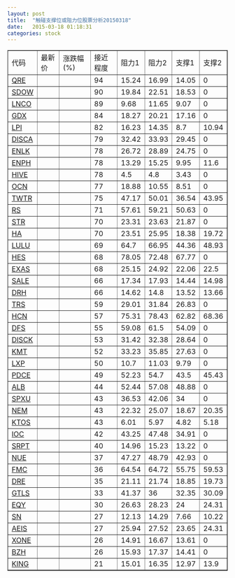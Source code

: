 ```yaml
---
layout: post
title:  "触碰支撑位或阻力位股票分析20150318"
date:   2015-03-18 01:18:31
categories: stock
---
```

<script type="text/javascript">
var stockList = []
stockList.push('gb_qre');
stockList.push('gb_sdow');
stockList.push('gb_lnco');
stockList.push('gb_gdx');
stockList.push('gb_lpi');
stockList.push('gb_disca');
stockList.push('gb_enlk');
stockList.push('gb_enph');
stockList.push('gb_hive');
stockList.push('gb_ocn');
stockList.push('gb_twtr');
stockList.push('gb_rs');
stockList.push('gb_str');
stockList.push('gb_ha');
stockList.push('gb_lulu');
stockList.push('gb_hes');
stockList.push('gb_exas');
stockList.push('gb_sale');
stockList.push('gb_drh');
stockList.push('gb_trs');
stockList.push('gb_hcn');
stockList.push('gb_dfs');
stockList.push('gb_disck');
stockList.push('gb_kmt');
stockList.push('gb_lxp');
stockList.push('gb_pdce');
stockList.push('gb_alb');
stockList.push('gb_spxu');
stockList.push('gb_nem');
stockList.push('gb_ktos');
stockList.push('gb_ioc');
stockList.push('gb_srpt');
stockList.push('gb_nue');
stockList.push('gb_fmc');
stockList.push('gb_dre');
stockList.push('gb_gtls');
stockList.push('gb_eqy');
stockList.push('gb_sn');
stockList.push('gb_aeis');
stockList.push('gb_xone');
stockList.push('gb_bzh');
stockList.push('gb_king');
</script>
<table border="1">
 <tr>
 <td>代码</td>
 <td>最新价</td>
 <td>涨跌幅(%)</td>
 <td>接近程度</td>
 <td>阻力1</td>
 <td>阻力2</td>
 <td>支撑1</td>
 <td>支撑2</td>
</tr>
  <tr id="qre" class="red">
  <td><a href="http://stock.finance.sina.com.cn/usstock/quotes/QRE.html" target="_blank">QRE</a></td><td></td><td></td><td>94</td><td>15.24</td><td>16.99</td><td>14.05</td><td>0</td></tr>
  <tr id="sdow" class="red">
  <td><a href="http://stock.finance.sina.com.cn/usstock/quotes/SDOW.html" target="_blank">SDOW</a></td><td></td><td></td><td>90</td><td>19.84</td><td>22.51</td><td>18.53</td><td>0</td></tr>
  <tr id="lnco" class="green">
  <td><a href="http://stock.finance.sina.com.cn/usstock/quotes/LNCO.html" target="_blank">LNCO</a></td><td></td><td></td><td>89</td><td>9.68</td><td>11.65</td><td>9.07</td><td>0</td></tr>
  <tr id="gdx" class="red">
  <td><a href="http://stock.finance.sina.com.cn/usstock/quotes/GDX.html" target="_blank">GDX</a></td><td></td><td></td><td>84</td><td>18.27</td><td>20.21</td><td>17.16</td><td>0</td></tr>
  <tr id="lpi" class="green">
  <td><a href="http://stock.finance.sina.com.cn/usstock/quotes/LPI.html" target="_blank">LPI</a></td><td></td><td></td><td>82</td><td>16.23</td><td>14.35</td><td>8.7</td><td>10.94</td></tr>
  <tr id="disca" class="red">
  <td><a href="http://stock.finance.sina.com.cn/usstock/quotes/DISCA.html" target="_blank">DISCA</a></td><td></td><td></td><td>79</td><td>32.42</td><td>33.93</td><td>29.45</td><td>0</td></tr>
  <tr id="enlk" class="red">
  <td><a href="http://stock.finance.sina.com.cn/usstock/quotes/ENLK.html" target="_blank">ENLK</a></td><td></td><td></td><td>78</td><td>26.72</td><td>28.89</td><td>24.75</td><td>0</td></tr>
  <tr id="enph" class="red">
  <td><a href="http://stock.finance.sina.com.cn/usstock/quotes/ENPH.html" target="_blank">ENPH</a></td><td></td><td></td><td>78</td><td>13.29</td><td>15.25</td><td>9.95</td><td>11.6</td></tr>
  <tr id="hive" class="red">
  <td><a href="http://stock.finance.sina.com.cn/usstock/quotes/HIVE.html" target="_blank">HIVE</a></td><td></td><td></td><td>78</td><td>4.5</td><td>4.8</td><td>3.43</td><td>0</td></tr>
  <tr id="ocn" class="green">
  <td><a href="http://stock.finance.sina.com.cn/usstock/quotes/OCN.html" target="_blank">OCN</a></td><td></td><td></td><td>77</td><td>18.88</td><td>10.55</td><td>8.51</td><td>0</td></tr>
  <tr id="twtr" class="red">
  <td><a href="http://stock.finance.sina.com.cn/usstock/quotes/TWTR.html" target="_blank">TWTR</a></td><td></td><td></td><td>75</td><td>47.17</td><td>50.01</td><td>36.54</td><td>43.95</td></tr>
  <tr id="rs" class="red">
  <td><a href="http://stock.finance.sina.com.cn/usstock/quotes/RS.html" target="_blank">RS</a></td><td></td><td></td><td>71</td><td>57.61</td><td>59.21</td><td>50.63</td><td>0</td></tr>
  <tr id="str" class="red">
  <td><a href="http://stock.finance.sina.com.cn/usstock/quotes/STR.html" target="_blank">STR</a></td><td></td><td></td><td>70</td><td>23.31</td><td>23.63</td><td>21.87</td><td>0</td></tr>
  <tr id="ha" class="green">
  <td><a href="http://stock.finance.sina.com.cn/usstock/quotes/HA.html" target="_blank">HA</a></td><td></td><td></td><td>70</td><td>23.51</td><td>25.95</td><td>18.38</td><td>19.72</td></tr>
  <tr id="lulu" class="red">
  <td><a href="http://stock.finance.sina.com.cn/usstock/quotes/LULU.html" target="_blank">LULU</a></td><td></td><td></td><td>69</td><td>64.7</td><td>66.95</td><td>44.36</td><td>48.93</td></tr>
  <tr id="hes" class="green">
  <td><a href="http://stock.finance.sina.com.cn/usstock/quotes/HES.html" target="_blank">HES</a></td><td></td><td></td><td>68</td><td>78.05</td><td>72.48</td><td>67.77</td><td>0</td></tr>
  <tr id="exas" class="red">
  <td><a href="http://stock.finance.sina.com.cn/usstock/quotes/EXAS.html" target="_blank">EXAS</a></td><td></td><td></td><td>68</td><td>25.15</td><td>24.92</td><td>22.06</td><td>22.5</td></tr>
  <tr id="sale" class="red">
  <td><a href="http://stock.finance.sina.com.cn/usstock/quotes/SALE.html" target="_blank">SALE</a></td><td></td><td></td><td>66</td><td>17.34</td><td>17.93</td><td>14.44</td><td>14.98</td></tr>
  <tr id="drh" class="red">
  <td><a href="http://stock.finance.sina.com.cn/usstock/quotes/DRH.html" target="_blank">DRH</a></td><td></td><td></td><td>66</td><td>14.62</td><td>14.8</td><td>13.52</td><td>13.66</td></tr>
  <tr id="trs" class="green">
  <td><a href="http://stock.finance.sina.com.cn/usstock/quotes/TRS.html" target="_blank">TRS</a></td><td></td><td></td><td>59</td><td>29.01</td><td>31.84</td><td>26.83</td><td>0</td></tr>
  <tr id="hcn" class="red">
  <td><a href="http://stock.finance.sina.com.cn/usstock/quotes/HCN.html" target="_blank">HCN</a></td><td></td><td></td><td>57</td><td>75.31</td><td>78.43</td><td>62.82</td><td>68.36</td></tr>
  <tr id="dfs" class="red">
  <td><a href="http://stock.finance.sina.com.cn/usstock/quotes/DFS.html" target="_blank">DFS</a></td><td></td><td></td><td>55</td><td>59.08</td><td>61.5</td><td>54.09</td><td>0</td></tr>
  <tr id="disck" class="red">
  <td><a href="http://stock.finance.sina.com.cn/usstock/quotes/DISCK.html" target="_blank">DISCK</a></td><td></td><td></td><td>53</td><td>31.42</td><td>32.38</td><td>28.64</td><td>0</td></tr>
  <tr id="kmt" class="red">
  <td><a href="http://stock.finance.sina.com.cn/usstock/quotes/KMT.html" target="_blank">KMT</a></td><td></td><td></td><td>52</td><td>33.23</td><td>35.85</td><td>27.63</td><td>0</td></tr>
  <tr id="lxp" class="green">
  <td><a href="http://stock.finance.sina.com.cn/usstock/quotes/LXP.html" target="_blank">LXP</a></td><td></td><td></td><td>50</td><td>10.7</td><td>11.03</td><td>9.79</td><td>0</td></tr>
  <tr id="pdce" class="red">
  <td><a href="http://stock.finance.sina.com.cn/usstock/quotes/PDCE.html" target="_blank">PDCE</a></td><td></td><td></td><td>49</td><td>52.23</td><td>54.7</td><td>43.5</td><td>45.43</td></tr>
  <tr id="alb" class="green">
  <td><a href="http://stock.finance.sina.com.cn/usstock/quotes/ALB.html" target="_blank">ALB</a></td><td></td><td></td><td>44</td><td>52.44</td><td>57.08</td><td>48.88</td><td>0</td></tr>
  <tr id="spxu" class="red">
  <td><a href="http://stock.finance.sina.com.cn/usstock/quotes/SPXU.html" target="_blank">SPXU</a></td><td></td><td></td><td>43</td><td>36.53</td><td>42.06</td><td>34</td><td>0</td></tr>
  <tr id="nem" class="red">
  <td><a href="http://stock.finance.sina.com.cn/usstock/quotes/NEM.html" target="_blank">NEM</a></td><td></td><td></td><td>43</td><td>22.32</td><td>25.07</td><td>18.67</td><td>20.35</td></tr>
  <tr id="ktos" class="green">
  <td><a href="http://stock.finance.sina.com.cn/usstock/quotes/KTOS.html" target="_blank">KTOS</a></td><td></td><td></td><td>43</td><td>6.01</td><td>5.97</td><td>4.82</td><td>5.18</td></tr>
  <tr id="ioc" class="red">
  <td><a href="http://stock.finance.sina.com.cn/usstock/quotes/IOC.html" target="_blank">IOC</a></td><td></td><td></td><td>42</td><td>43.25</td><td>47.48</td><td>34.91</td><td>0</td></tr>
  <tr id="srpt" class="green">
  <td><a href="http://stock.finance.sina.com.cn/usstock/quotes/SRPT.html" target="_blank">SRPT</a></td><td></td><td></td><td>40</td><td>14.96</td><td>15.23</td><td>13.22</td><td>0</td></tr>
  <tr id="nue" class="green">
  <td><a href="http://stock.finance.sina.com.cn/usstock/quotes/NUE.html" target="_blank">NUE</a></td><td></td><td></td><td>37</td><td>47.27</td><td>48.79</td><td>42.93</td><td>0</td></tr>
  <tr id="fmc" class="green">
  <td><a href="http://stock.finance.sina.com.cn/usstock/quotes/FMC.html" target="_blank">FMC</a></td><td></td><td></td><td>36</td><td>64.54</td><td>64.72</td><td>55.75</td><td>59.53</td></tr>
  <tr id="dre" class="green">
  <td><a href="http://stock.finance.sina.com.cn/usstock/quotes/DRE.html" target="_blank">DRE</a></td><td></td><td></td><td>35</td><td>21.11</td><td>21.74</td><td>18.85</td><td>19.73</td></tr>
  <tr id="gtls" class="green">
  <td><a href="http://stock.finance.sina.com.cn/usstock/quotes/GTLS.html" target="_blank">GTLS</a></td><td></td><td></td><td>33</td><td>41.37</td><td>36</td><td>32.35</td><td>30.09</td></tr>
  <tr id="eqy" class="green">
  <td><a href="http://stock.finance.sina.com.cn/usstock/quotes/EQY.html" target="_blank">EQY</a></td><td></td><td></td><td>30</td><td>26.63</td><td>28.23</td><td>24</td><td>24.31</td></tr>
  <tr id="sn" class="red">
  <td><a href="http://stock.finance.sina.com.cn/usstock/quotes/SN.html" target="_blank">SN</a></td><td></td><td></td><td>27</td><td>12.13</td><td>14.29</td><td>7.66</td><td>10.22</td></tr>
  <tr id="aeis" class="red">
  <td><a href="http://stock.finance.sina.com.cn/usstock/quotes/AEIS.html" target="_blank">AEIS</a></td><td></td><td></td><td>27</td><td>25.94</td><td>27.52</td><td>23.65</td><td>24.31</td></tr>
  <tr id="xone" class="red">
  <td><a href="http://stock.finance.sina.com.cn/usstock/quotes/XONE.html" target="_blank">XONE</a></td><td></td><td></td><td>26</td><td>14.91</td><td>16.67</td><td>13.61</td><td>0</td></tr>
  <tr id="bzh" class="red">
  <td><a href="http://stock.finance.sina.com.cn/usstock/quotes/BZH.html" target="_blank">BZH</a></td><td></td><td></td><td>26</td><td>15.93</td><td>17.37</td><td>14.41</td><td>0</td></tr>
  <tr id="king" class="red">
  <td><a href="http://stock.finance.sina.com.cn/usstock/quotes/KING.html" target="_blank">KING</a></td><td></td><td></td><td>21</td><td>15.01</td><td>16.35</td><td>12.97</td><td>13.9</td></tr>
</table>
